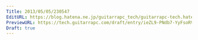```yaml
---
Title: 2013/05/05/230547
EditURL: https://blog.hatena.ne.jp/guitarrapc_tech/guitarrapc-tech.hatenablog.com/atom/entry/6802418398340706782
PreviewURL: https://tech.guitarrapc.com/draft/entry/ieZL9-PNdb7-YyFsoRVmYTH8ld8
Draft: true
---
```


